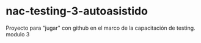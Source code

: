 # nac-testing-3-autoasistido
Proyecto para "jugar" con github en el marco de la capacitación de testing. modulo 3
